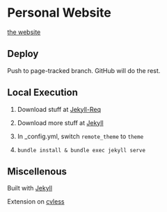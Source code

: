 # Personal Website

<a href="sang-byun.github.io" target="_blank">the website</a>

## Deploy

Push to page-tracked branch. GitHub will do the rest.

## Local Execution

1. Download stuff at <a href="https://jekyllrb.com/docs/installation/#requirements" target="_blank">Jekyll-Req</a>

2. Download more stuff at <a href="https://jekyllrb.com/docs/" target="_blank">Jekyll</a>

3. In _config.yml, switch ```remote_theme``` to ```theme```

4. ```bundle install & bundle exec jekyll serve```

## Miscellenous
Built with <a href="https://jekyllrb.com" target="_blank">Jekyll</a>

Extension on <a href="https://github.com/piazzai/cvless" target="_blank">cvless</a>
